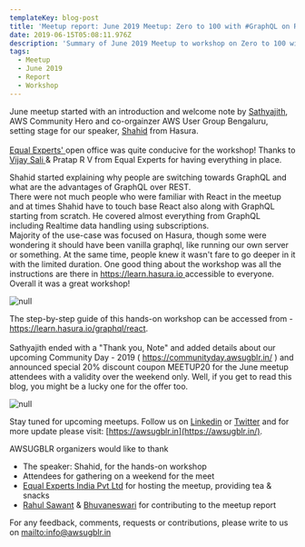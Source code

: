 ```yaml
---
templateKey: blog-post
title: 'Meetup report: June 2019 Meetup: Zero to 100 with #GraphQL on React Workshop'
date: 2019-06-15T05:08:11.976Z
description: 'Summary of June 2019 Meetup to workshop on Zero to 100 with #GraphQL on React '
tags:
  - Meetup
  - June 2019
  - Report
  - Workshop
---
```

June meetup started with an introduction and welcome note by [Sathyajith](https://www.linkedin.com/in/sathyabhat/), AWS Community Hero and co-orgainzer AWS User Group Bengaluru, setting stage for our speaker, [Shahid](https://www.linkedin.com/in/shahidh-k-muhammed-12782092) from Hasura. \
\
[Equal Experts' ](https://www.equalexperts.com/)open office was quite conducive for the workshop! Thanks to [Vijay Sali ](https://www.linkedin.com/in/vijaysali)& Pratap R V from Equal Experts for having everything in place.

Shahid started explaining why people are switching towards GraphQL and what are the advantages of GraphQL over REST. \
There were not much people who were familiar with React in the meetup and at times Shahid have to touch base React also along with GraphQL starting from scratch. He covered almost everything from GraphQL including Realtime data handling using subscriptions. \
Majority of the use-case was focused on Hasura, though some were wondering it should have been vanilla graphql, like running our own server or something. At the same time, people knew it wasn't fare to go deeper in it with the limited duration. One good thing about the workshop was all the instructions are there in [https://learn.hasura.io ](https://learn.hasura.io)accessible to everyone. Overall it was a great workshop!

![null](/img/graphql-june2019.png)

The step-by-step guide of this hands-on workshop can be accessed from - <https://learn.hasura.io/graphql/react>.\
\
Sathyajith ended with a "Thank you, Note" and added details about our upcoming Community Day - 2019 ( <https://communityday.awsugblr.in/> ) and announced special 20% discount coupon MEETUP20  for the June meetup attendees with a validity over the weekend only.  Well, if you get to read this blog, you might be a lucky one for the offer too.

![null](/img/sathyajith-june2019.jpg)

Stay tuned for upcoming meetups. Follow us on [Linkedin](https://www.linkedin.com/in/awsugblr/) or [Twitter](https://twitter.com/awsugblr) and for more update please visit:  [https://awsugblr.in](https://awsugblr.in/).

AWSUGBLR organizers would like to thank

* The speaker: Shahid, for the hands-on workshop
* Attendees for gathering on a weekend for the meet
* [Equal Experts India Pvt Ltd](https://www.equalexperts.com/contact-us/bengaluru/) for hosting the meetup, providing tea & snacks 
* [Rahul Sawant](https://www.linkedin.com/in/rahul-sawant-895481109/) & [Bhuvaneswari](https://www.linkedin.com/in/bhuvanas/) for contributing to the meetup report

For any feedback, comments, requests or contributions, please write to us on <mailto:info@awsugblr.in>
